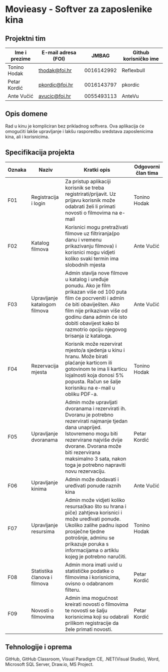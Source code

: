 # Movieasy - Softver za zaposlenike kina


## Projektni tim

Ime i prezime | E-mail adresa (FOI) | JMBAG | Github korisničko ime
------------  | ------------------- | ----- | ---------------------
Tonino Hodak | thodak@foi.hr | 0016142992 | Reflexbull
Petar Kordić | pkordic@foi.hr | 0016143797 | pkordic
Ante Vučić | avucic@foi.hr | 0055493113 | AnteVu

## Opis domene
Rad u kinu je kompliciran bez prikladnog softvera. Ova aplikacija će omogućiti lakše upravljanje i lakšu rasporedbu sredstava zaposlenicima kina, ali i korisnicima.

## Specifikacija projekta
Oznaka | Naziv | Kratki opis | Odgovorni član tima
------ | ----- | ----------- | -------------------
F01 | Registracija i login |Za pristup aplikaciji korisnik se treba registrirati/prijavit. Uz prijavu korisnik može odabrati želi li primati novosti o filmovima na e-mail | Tonino Hodak
F02 | Katalog filmova | Korisnici mogu pretraživati filmove uz filtriranja(po danu i vremenu prikazivanju filmova) i korisnici mogu vidjeti koliko svaki termin ima slobodnih mjesta | Ante Vučić
F03 | Upravljanje katalogom filmova | Admin stavlja nove filmove u katalog i uređuje ponudu. Ako je film prikazan više od 100 puta film će pocrveniti i admin će biti obaviješten. Ako film nije prikazivan više od godinu dana admin će isto dobiti obavijest kako bi razmotrio opciju njegovog brisanja iz kataloga. | Ante Vučić
F04 | Rezervacija mjesta | Korisnik može rezervirat mjesto/a sjedenja u kinu i hranu. Može birati plaćanje karticom ili gotovinom te ima li karticu lojalnosti koja donosi 5% popusta. Račun se šalje korisniku na e-mail u obliku PDF-a. | Tonino Hodak
F05 | Upravljanje dvoranama | Admin može upravljati dvoranama i rezervirati ih. Dvoranu je potrebno rezervirati najmanje tjedan dana unaprijed. Istovremeno mogu biti rezervirane najviše dvije dvorane. Dvorana može biti rezervirana maksimalno 3 sata, nakon toga je potrebno napraviti novu rezervaciju. | Petar Kordić
F06 | Upravljanje kinima | Admin može dodavati i uređivati ponude raznih kina | Ante Vučić
F07 | Upravljanje resursima | Admin može vidjeti koliko resursa(kao što su hrana i piče) zahtjeva korisnici i može uređivati ponude. Ukoliko zalihe padnu ispod prosječne tjedne potrošnje, adminu se prikazuje poruka s informacijama o artiklu kojeg je potrebno naručiti. | Tonino Hodak
F08 | Statistika članova i filmova | Admin mora imati uvid u statističke podatke o filmovima i korisnicima, ovisno o odabranom filteru. | Petar Kordić
F09 | Novosti o filmovima | Admin ima mogućnost kreirati novosti o filmovima te novosti se šalju korisnicima koji su odabrali prilikom registracije da žele primati novosti. | Petar Kordić

## Tehnologije i oprema
GitHub, GitHub Classroom, Visual Paradigm CE, .NET(Visual Studio), Word, Microsoft SQL Server, Draw.io, MS Project.
